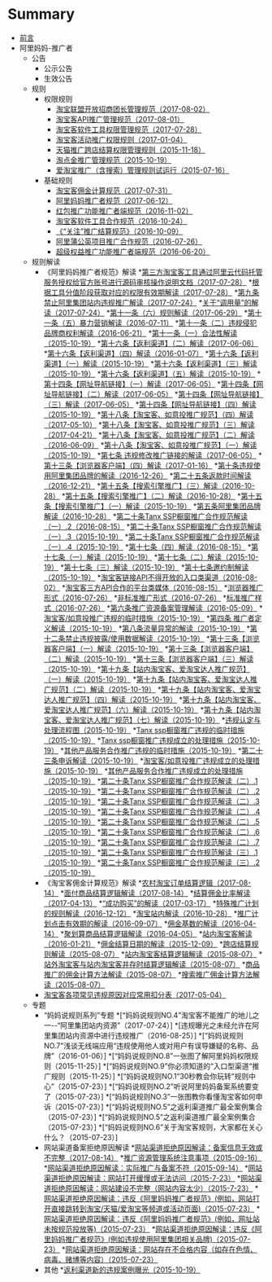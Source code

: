 # Summary
* [前言](README.md)
* 阿里妈妈-推广者
	* 公告
		* 公示公告
		* 生效公告
	* 规则
		* 权限规则
			* [淘宝联盟开放招商团长管理规范（2017-08-02）](./rules/Taobao-Union-open-investment-head-management-rules.md)
			* [淘宝客API推广管理规范（2017-08-01）](./rules/Taobao-customer-API-to-promote-management-practices.md)
			* [淘宝客软件工具权限管理规范（2017-07-28）](./rules/Taobao-customer-software-tools-rights-management-practices.md)
			* [淘宝客活动推广权限规则（2017-01-04）](./rules/Taobao-customer-activities-to-promote-the-rules-of-authority.md)
			* [天猫推广跨店结算权限管理规则（2015-11-18）](./rules/Day-cat-to-promote-cross-store-settlement-authority-management-rules.md)
			* [淘点金推广管理规范（2015-10-19）](./rules/Pristine-gold-promotion-management-standard.md)
			* [爱淘宝推广（含搜索）管理规则试运行（2015-07-16）](./rules/Love-Taobao-promotion-management-rules-test-run.md)
		* 基础规则
			* [淘宝客佣金计算规范（2017-07-31）](./rules/Taobao-customer-commission-calculation-specification.md)
			* [阿里妈妈推广者规范（2017-06-12）](./rules/Ali-mother-promoters-norms.md)
			* [红包推广功能推广者端规范（2016-11-02）](./rules/Reducer-Promotional-Function-Promoter.md)
			* [淘宝客软件工具合作规范（2016-10-24）](./rules/Taobao-customer-software-tools-cooperation-norms.md)
			* [《“关注”推广结算规范》（2016-10-09）](./rules/Focus-to-promote-the-settlement-norms.md)
			* [阿里蒲公英项目推广合作规范（2016-07-26）](./rules/Ali-Dandelion-Project-Promotion-Practice.md)
			* [超级权益推广功能推广者端规范（2016-06-20）](./rules/Super-Rights-Promotion-Function-Promoter.md)
	* 规则解读
		* 《阿里妈妈推广者规范》解读
			*[第三方淘宝客工具通过阿里云代码托管服务授权给官方账号进行源码审核操作说明文档（2017-07-28）](./rules/Third-party-Taobao-tools-through-Ali-cloud-code-hosting-service-authorized-to-the-official-account-for-source-code-audit-instructions.md)
			*[根据工具分值阶段获取对应的权限有效期解读（2017-07-28）](./rules/According-to-the-tool-score-stage-to-obtain-the-corresponding-interpretation-of-the-validity-period.md)
			*[第九条禁止阿里集团站内违规推广解读（2017-07-24）](./rules/Prohibition-of-Ali-Group-to-promote-illegal-interpretation.md)
			*[关于“调用量”的解读（2017-07-24）](./rules/An-Interpretation-of-Call-Quantity.md)
			*[第十一条（六）规则解读（2017-06-29）](./rules/Article-11-6-Interpretation-of-Rules.md)
			*[第十一条（五）暴力营销解读（2016-07-11）](./rules/An-Interpretation-of-Violent-Marketing.md)
			*[第十一条（二）违规侵犯品牌商权利解读（2016-06-21）](./rules/An-Interpretation-of-the-Violation-of-Brand-Rights.md)
			*[第十一条（一）合法性解读（2015-10-19）](./rules/Interpretation-of-Legitimacy.md)
			*[第十六条【返利渠道】（二）解读（2017-06-06）](./rules/Rebate-channel-interpretation-b.md)
			*[第十六条【返利渠道】（四）解读（2016-01-07）](./rules/Rebate-channel-interpretation-d.md)
			*[第十六条【返利渠道】（一）解读（2015-10-19）](./rules/Rebate-channel-interpretation-a.md)
			*[第十六条【返利渠道】（三）解读（2015-10-19）](./rules/Rebate-channel-interpretation-c.md)
			*[第十六条【返利渠道】（五）解读（2015-10-19）](./rules/Rebate-channel-interpretation-e.md)
			*[第十四条【网址导航链接】（一）解读（2017-06-05）](./rules/URL-navigation-link-interpretation-a.md)
			*[第十四条【网址导航链接】（二）解读（2017-06-05）](./rules/URL-navigation-link-interpretation-b.md)
			*[第十四条【网址导航链接】（三）解读（2017-06-05）](./rules/URL-navigation-link-interpretation-c.md)
			*[第十四条【网址导航链接】（四）解读（2015-10-19）](./rules/URL-navigation-link-interpretation-d.md)
			*[第十八条【淘宝客、如意投推广规范】（四）解读（2017-05-10）](./rules/Taobao-off-wishful-investment-promotion-norms-interpretation-four.md)
			*[第十八条【淘宝客、如意投推广规范】（三）解读（2017-04-21）](./rules/Taobao-off-wishful-investment-promotion-norms-interpretation-three.md)
			*[第十八条【淘宝客、如意投推广规范】（二）解读（2016-06-09）](./rules/Taobao-off-wishful-investment-promotion-norms-interpretation-two.md)
			*[第十八条【淘宝客、如意投推广规范】（一）解读（2015-10-19）](./rules/Taobao-off-wishful-investment-promotion-norms-interpretation-one.md)
			*[第七条 违规修改推广链接的解读（2017-06-05）](./rules/)
			*[第十三条【浏览器客户端】（四）解读（2017-01-16）](./rules/)
			*[第十条违规使用阿里集团品牌的解读（2016-12-26）](./rules/)
			*[第二十五条返款时间解读（2016-12-21）](./rules/)
			*[第十五条【搜索引擎推广】（三）解读（2016-10-28）](./rules/)
			*[第十五条【搜索引擎推广】（二）解读（2016-10-28）](./rules/)
			*[第十五条【搜索引擎推广】（一）解读（2015-10-19）](./rules/)
			*[第五条阿里集团品牌解读（2016-10-28）](./rules/)
			*[第二十条Tanx SSP橱窗推广合作规范解读（一）.2（2016-08-15）](./rules/)
			*[第二十条Tanx SSP橱窗推广合作规范解读（一）.3（2015-10-19）](./rules/)
			*[第二十条Tanx SSP橱窗推广合作规范解读（一）.4（2015-10-19）](./rules/)
			*[第十七条（四）解读（2016-08-15）](./rules/)
			*[第十七条（一）解读（2015-10-19）](./rules/)
			*[第十七条（二）解读（2015-10-19）](./rules/)
			*[第十七条（三）解读（2015-10-19）](./rules/)
			*[第十七条邀约制解读（2015-10-19）](./rules/)
			*[淘宝客链接API不得开放的入口类渠道（2016-08-02）](./rules/)
			*[淘宝客三方API合作的平台类媒体（2016-08-15）](./rules/)
			*[浏览器推广形式（2016-07-26）](./rules/)
			*[非标准推广形式（2016-07-26）](./rules/)
			*[标准推广样式（2016-07-26）](./rules/)
			*[第六条推广资源备案管理解读（2016-05-09）](./rules/)
			*[淘宝客/如意投推广违规的临时措施（2015-10-19）](./rules/)
			*[第四条 推广者定义解读（2015-10-19）](./rules/)
			*[第八条流量异常的解读（2015-10-19）](./rules/)
			*[第十二条禁止违规披露/使用数据解读（2015-10-19）](./rules/)
			*[第十三条【浏览器客户端】（一）解读（2015-10-19）](./rules/)
			*[第十三条【浏览器客户端】（二）解读（2015-10-19）](./rules/)
			*[第十三条【浏览器客户端】（三）解读（2015-10-19）](./rules/)
			*[第十九条【站内淘宝客、爱淘宝达人推广规范】（一）解读（2015-10-19）](./rules/)
			*[第十九条【站内淘宝客、爱淘宝达人推广规范】（二）解读（2015-10-19）](./rules/)
			*[第十九条【站内淘宝客、爱淘宝达人推广规范】（四）解读（2015-10-19）](./rules/)
			*[第十九条【站内淘宝客、爱淘宝达人推广规范】（六）解读（2015-10-19）](./rules/)
			*[第十九条【站内淘宝客、爱淘宝达人推广规范】（七）解读（2015-10-19）](./rules/)
			*[违规认定与处理流程图（2015-10-19）](./rules/)
			*[Tanx ssp橱窗推广违规的临时措施（2015-10-19）](./rules/)
			*[Tanx ssp橱窗推广违规成立的处理措施（2015-10-19）](./rules/)
			*[其他产品服务合作推广违规的临时措施（2015-10-19）](./rules/)
			*[第二十三条申诉解读（2015-10-19）](./rules/)
			*[淘宝客/如意投推广违规成立的处理措施（2015-10-19）](./rules/)
			*[其他产品服务合作推广违规成立的处理措施（2015-10-19）](./rules/)
			*[第二十条Tanx SSP橱窗推广合作规范解读（二）.1（2015-10-19）](./rules/)
			*[第二十条Tanx SSP橱窗推广合作规范解读（二）.2（2015-10-19）](./rules/)
			*[第二十条Tanx SSP橱窗推广合作规范解读（二）.3（2015-10-19）](./rules/)
			*[第二十条Tanx SSP橱窗推广合作规范解读（二）.4（2015-10-19）](./rules/)
			*[第二十条Tanx SSP橱窗推广合作规范解读（二）.5（2015-10-19）](./rules/)
			*[第二十条Tanx SSP橱窗推广合作规范解读（二）.6（2015-10-19）](./rules/)
			*[第二十条Tanx SSP橱窗推广合作规范解读（二）.7（2015-10-19）](./rules/)
			*[第二十条Tanx SSP橱窗推广合作规范解读（三）.1（2015-10-19）](./rules/)
			*[第二十条Tanx SSP橱窗推广合作规范解读（三）.2（2015-10-19）](./rules/)
		* 《淘宝客佣金计算规范》解读
			*[农村淘宝订单结算逻辑（2017-08-14）](./rules/)
			*[面付商品结算逻辑解读（2017-08-14）](./rules/)
			*[结算佣金比率解读（2017-04-13）](./rules/)
			*[“成功购买”的解读（2017-03-17）](./rules/)
			*[特殊推广计划的规则解读（2016-12-12）](./rules/)
			*[淘宝站内解读（2016-10-28）](./rules/)
			*[推广计划点击有效期的解读（2016-09-07）](./rules/)
			*[佣金基数的解读（2016-04-14）](./rules/)
			*[聚划算商品结算逻辑解读（2016-04-05）](./rules/)
			*[站内淘宝客解读（2016-01-21）](./rules/)
			*[佣金结算日期的解读（2015-12-09）](./rules/)
			*[跨店结算规则解读（2015-08-07）](./rules/)
			*[站内淘宝客结算逻辑解读（2015-08-07）](./rules/)
			*[站外淘宝客与站内淘宝客并存时结算逻辑解读（2015-08-07）](./rules/)
			*[商品推广的佣金计算方法解读（2015-08-07）](./rules/)
			*[搜索推广佣金计算方法解读（2015-08-07）](./rules/)
		* [淘宝客各项常见违规原因对应常用扣分表（2017-05-04）](./rules/)
	* 专题
		* “妈妈说规则系列”专题
			*[“妈妈说规则NO.4”淘宝客不能推广的地儿之一--“阿里集团站内资源”（2017-07-24）]
			*[违规曝光之未经允许在阿里集团站内资源中进行违规推广（2016-08-25）]
			*[“妈妈说规则NO.7”浅谈无线端应用“违规使用他人或对用户有误导嫌疑的名称、品牌”（2016-01-06）]
			*[“妈妈说规则NO.8”一张图了解阿里妈妈权限规则（2015-11-25）]
			*[“妈妈说规则NO.9”你必须知道的“入口型渠道“推广规则（2015-11-25）]
			*[“妈妈说规则NO.1”30秒教会你玩转”规则中心”（2015-07-23）]
			*[“妈妈说规则NO.2”听说阿里妈妈备案系统要变了（2015-07-23）]
			*[“妈妈说规则NO.3”一张图教你看懂淘宝客如何申诉（2015-07-23）]
			*[“妈妈说规则NO.5”之返利渠道推广最全案例集合（2015-07-23）]
			*[“妈妈说规则NO.5”之返利渠道推广最全案例集合（2015-07-23）]
			*[“妈妈说规则NO.6”关于淘宝客规则，大家都在关心什么？（2015-07-23）]
		* 网站渠道备案拒绝原因解读
			*[网站渠道拒绝原因解读：备案信息无效或不完整（2017-08-14）](./rules/RuleInterpretation/The-record-information-is-invalid-or-incomplete.md)
			*[推广资源管理系统注意事项（2015-09-16）](./rules/RuleInterpretation/Promote-resource-management-system-precautions.md)
			*[网站渠道拒绝原因解读：实际推广与备案不符（2015-09-14）](./rules/RuleInterpretation/The-actual-promotion-and-filing-does-not-match.md)
			*[网站渠道拒绝原因解读：网站打开缓慢或无法访问（2015-7-23）](./rules/RuleInterpretation/The-site-opens-slowly-or-can-not-be-accessed.md)
			*[网站渠道拒绝原因解读：网站建设不完整（网站内容太少）（2015-7-23）](./rules/RuleInterpretation/Site-construction-is-not-complete.md)
			*[网站渠道拒绝原因解读：违反《阿里妈妈推广者规范》(例如，网站打开直接跳转到淘宝/天猫/爱淘宝等频道或活动页面)（2015-07-23）](./rules/RuleInterpretation/Website-open-directly-jump-to-channel-or-activity-page.md)
			*[网站渠道拒绝原因解读：违反《阿里妈妈推广者规范》(例如，网址站未按规范投放等)（2015-07-23）](./rules/RuleInterpretation/The-site-is-not-delivered-as-specified.md)
			*[网站渠道拒绝原因解读：违反《阿里妈妈推广者规范》(例如违规使用阿里集团相关品牌)（2015-07-23）](./rules/RuleInterpretation/Illegal-use-of-the-Ali-Group-related-brands.md)
			*[网站渠道拒绝原因解读：网站存在不合格内容（如存在色情、病毒、赌博等内容）（2015-07-23）](./rules/RuleInterpretation/There-are-unqualified-content-on-the-site.md)
		* 其他
			*[返利渠道新的违规案例曝光（2015-10-19）](./rules/RuleInterpretation/Rebate-channel-new-violation-case-exposure.md)